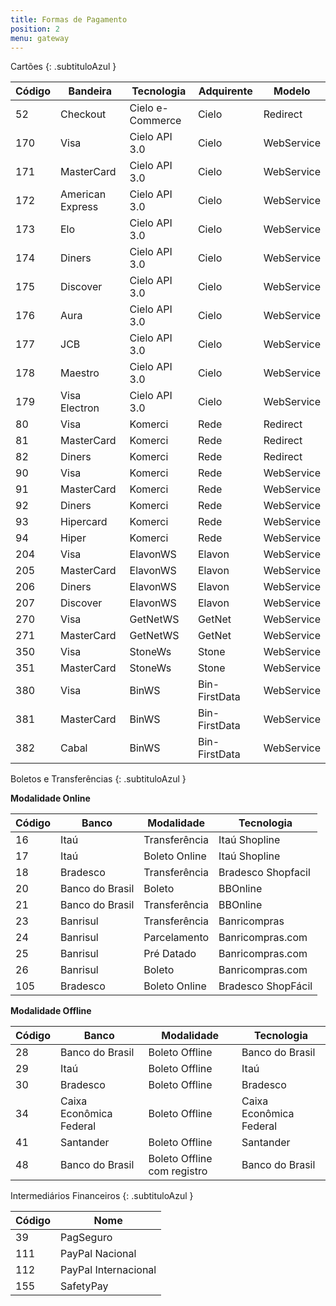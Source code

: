 ```yaml
---
title: Formas de Pagamento
position: 2
menu: gateway
---
```


Cartões
{: .subtituloAzul }


| Código  | Bandeira         | Tecnologia       | Adquirente     | Modelo      |
|---------|------------------|------------------|----------------|-------------|
| 52      | Checkout         | Cielo e-Commerce | Cielo          | Redirect    | 
| 170     | Visa             | Cielo API 3.0    | Cielo          | WebService  |
| 171     | MasterCard       | Cielo API 3.0    | Cielo          | WebService  |
| 172     | American Express | Cielo API 3.0    | Cielo          | WebService  |
| 173     | Elo              | Cielo API 3.0    | Cielo          | WebService  |
| 174     | Diners           | Cielo API 3.0    | Cielo          | WebService  |
| 175     | Discover         | Cielo API 3.0    | Cielo          | WebService  |
| 176     | Aura             | Cielo API 3.0    | Cielo          | WebService  |
| 177     | JCB              | Cielo API 3.0    | Cielo          | WebService  |
| 178     | Maestro          | Cielo API 3.0    | Cielo          | WebService  |
| 179     | Visa Electron    | Cielo API 3.0    | Cielo          | WebService  |
| 80      | Visa             | Komerci          | Rede           | Redirect    |
| 81      | MasterCard       | Komerci          | Rede           | Redirect    |
| 82      | Diners           | Komerci          | Rede           | Redirect    |
| 90      | Visa             | Komerci          | Rede           | WebService  |
| 91      | MasterCard       | Komerci          | Rede           | WebService  |
| 92      | Diners           | Komerci          | Rede           | WebService  |
| 93      | Hipercard        | Komerci          | Rede           | WebService  |
| 94      | Hiper            | Komerci          | Rede           | WebService  |
| 204     | Visa             | ElavonWS         | Elavon         | WebService  |
| 205     | MasterCard       | ElavonWS         | Elavon         | WebService  |
| 206     | Diners           | ElavonWS         | Elavon         | WebService  |
| 207     | Discover         | ElavonWS         | Elavon         | WebService  |
| 270     | Visa             | GetNetWS         | GetNet         | WebService  |
| 271     | MasterCard       | GetNetWS         | GetNet         | WebService  |
| 350     | Visa             | StoneWs          | Stone          | WebService  |
| 351     | MasterCard       | StoneWs          | Stone          | WebService  |
| 380     | Visa             | BinWS            | Bin-FirstData  | WebService  |
| 381     | MasterCard       | BinWS            | Bin-FirstData  | WebService  |
| 382     | Cabal            | BinWS            | Bin-FirstData  | WebService  |



Boletos e Transferências
{: .subtituloAzul }

**Modalidade Online**

| Código  | Banco            | Modalidade      | Tecnologia
|---------|------------------|-----------------|--------------------|
| 16      | Itaú             | Transferência   | Itaú Shopline      | 
| 17      | Itaú             | Boleto Online   | Itaú Shopline      | 
| 18      | Bradesco         | Transferência   | Bradesco Shopfacil |
| 20      | Banco do Brasil  | Boleto          | BBOnline           |
| 21      | Banco do Brasil  | Transferência   | BBOnline           |
| 23      | Banrisul         | Transferência   | Banricompras       |
| 24      | Banrisul         | Parcelamento    | Banricompras.com   |
| 25      | Banrisul         | Pré Datado      | Banricompras.com   |
| 26      | Banrisul         | Boleto          | Banricompras.com   |
| 105     | Bradesco         | Boleto Online   | Bradesco ShopFácil |


**Modalidade Offline**

| Código | Banco                   | Modalidade                   | Tecnologia              |
|--------|-------------------------|------------------------------|-------------------------|
| 28     | Banco do Brasil         | Boleto Offline               | Banco do Brasil         |
| 29     | Itaú                    | Boleto Offline               | Itaú                    |
| 30     | Bradesco                | Boleto Offline               | Bradesco                |
| 34     | Caixa Econômica Federal | Boleto Offline               | Caixa Econômica Federal |
| 41     | Santander               | Boleto Offline               | Santander               |
| 48     | Banco do Brasil         | Boleto Offline com registro  | Banco do Brasil         |


Intermediários Financeiros
{: .subtituloAzul }

| Código  | Nome                  |
|---------|-----------------------|
| 39      | PagSeguro             |
| 111     | PayPal Nacional       |
| 112     | PayPal Internacional  |
| 155     | SafetyPay             |